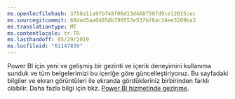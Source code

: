 ```yaml
---
ms.openlocfilehash: 3758a11a9fbf48f06d13d468f50fd9ce12015cec
ms.sourcegitcommit: 60dad5aa0d85db790553e537bf8ac34ee3289ba3
ms.translationtype: MT
ms.contentlocale: tr-TR
ms.lasthandoff: 05/29/2019
ms.locfileid: "61147839"
---
```

Power BI için yeni ve gelişmiş bir gezinti ve içerik deneyimini kullanıma sunduk ve tüm belgelerimizi bu içeriğe göre güncelleştiriyoruz.
Bu sayfadaki bilgiler ve ekran görüntüleri ile ekranda gördükleriniz birbirinden farklı olabilir. Daha fazla bilgi için bkz. [Power BI hizmetinde gezinme](../consumer/end-user-experience.md).</font>
